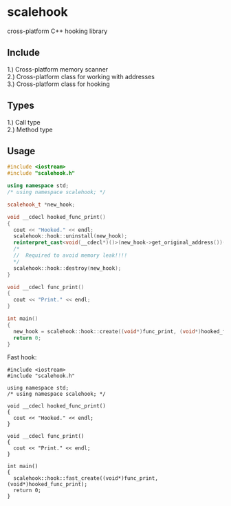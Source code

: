 # scalehook
cross-platform C++ hooking library

## Include
1.) Cross-platform memory scanner<br>
2.) Cross-platform class for working with addresses<br>
3.) Cross-platform class for hooking

## Types
1.) Call type<br>
2.) Method type

## Usage
```C++
#include <iostream>
#include "scalehook.h"

using namespace std;
/* using namespace scalehook; */

scalehook_t *new_hook;

void __cdecl hooked_func_print()
{
  cout << "Hooked." << endl;
  scalehook::hook::uninstall(new_hook);
  reinterpret_cast<void(__cdecl*)()>(new_hook->get_original_address())();
  /*
  //  Required to avoid memory leak!!!!
  */
  scalehook::hook::destroy(new_hook);
}

void __cdecl func_print()
{
  cout << "Print." << endl;
}

int main()
{
  new_hook = scalehook::hook::create((void*)func_print, (void*)hooked_func_print);
  return 0;
}
```
Fast hook:
```C+++
#include <iostream>
#include "scalehook.h"

using namespace std;
/* using namespace scalehook; */

void __cdecl hooked_func_print()
{
  cout << "Hooked." << endl;
}

void __cdecl func_print()
{
  cout << "Print." << endl;
}

int main()
{
  scalehook::hook::fast_create((void*)func_print, (void*)hooked_func_print);
  return 0;
}
```
